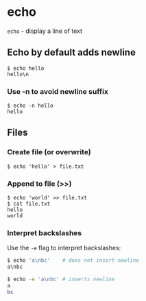 # echo

`echo` - display a line of text

## Echo by default adds newline
```
$ echo hello
hello\n
```

### Use -n to avoid newline suffix
```
$ echo -n hello
hello
```

## Files
### Create file (or overwrite)
```
$ echo 'hello' > file.txt
```

### Append to file (>>)
```
$ echo 'world' >> file.txt
$ cat file.txt
hello
world
```

### Interpret backslashes
Use the `-e` flag to interpret backslashes:

```bash
$ echo 'a\nbc'    # does not insert newline
a\nbc

$ echo -e 'a\nbc' # inserts newline
a
bc
```
